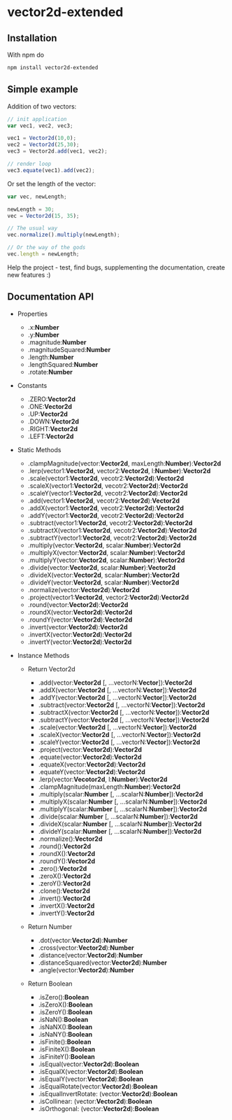# vector2d-extended

## Installation

With npm do

```bash
npm install vector2d-extended
```

## Simple example

Addition of two vectors:

```javascript
// init application
var vec1, vec2, vec3;

vec1 = Vector2d(10,0);
vec2 = Vector2d(25,30);
vec3 = Vector2d.add(vec1, vec2);

// render loop
vec3.equate(vec1).add(vec2);

```

Or set the length of the vector:

```javascript
var vec, newLength;

newLength = 30;
vec = Vector2d(15, 35);

// The usual way
vec.normalize().multiply(newLength);

// Or the way of the gods
vec.length = newLength;
```

Help the project - test, find bugs, supplementing the documentation, create new features :)

## Documentation API


* Properties

  * .x:**Number**
  * .y:**Number**
  * .magnitude:**Number**
  * .magnitudeSquared:**Number**
  * .length:**Number**
  * .lengthSquared:**Number**
  * .rotate:**Number**

* Constants

  * .ZERO:**Vector2d**
  * .ONE:**Vector2d**
  * .UP:**Vector2d**
  * .DOWN:**Vector2d**
  * .RIGHT:**Vector2d**
  * .LEFT:**Vector2d**

* Static Methods

  * .clampMagnitude(vector:**Vector2d**, maxLength:**Number**):**Vector2d**
  * .lerp(vector1:**Vector2d**, vector2:**Vector2d**, l:**Number**):**Vector2d**
  * .scale(vector1:**Vector2d**, vecotr2:**Vector2d**):**Vector2d**
  * .scaleX(vector1:**Vector2d**, vecotr2:**Vector2d**):**Vector2d**
  * .scaleY(vector1:**Vector2d**, vecotr2:**Vector2d**):**Vector2d**
  * .add(vector1:**Vector2d**, vecotr2:**Vector2d**):**Vector2d**
  * .addX(vector1:**Vector2d**, vecotr2:**Vector2d**):**Vector2d**
  * .addY(vector1:**Vector2d**, vecotr2:**Vector2d**):**Vector2d**
  * .subtract(vector1:**Vector2d**, vecotr2:**Vector2d**):**Vector2d**
  * .subtractX(vector1:**Vector2d**, vecotr2:**Vector2d**):**Vector2d**
  * .subtractY(vector1:**Vector2d**, vecotr2:**Vector2d**):**Vector2d**
  * .multiply(vector:**Vector2d**, scalar:**Number**):**Vector2d**
  * .multiplyX(vector:**Vector2d**, scalar:**Number**):**Vector2d**
  * .multiplyY(vector:**Vector2d**, scalar:**Number**):**Vector2d**
  * .divide(vector:**Vector2d**, scalar:**Number**):**Vector2d**
  * .divideX(vector:**Vector2d**, scalar:**Number**):**Vector2d**
  * .divideY(vector:**Vector2d**, scalar:**Number**):**Vector2d**
  * .normalize(vector:**Vector2d**):**Vector2d**
  * .project(vector1:**Vector2d**, vector2:**Vector2d**):**Vector2d**
  * .round(vector:**Vector2d**):**Vector2d**
  * .roundX(vector:**Vector2d**):**Vector2d**
  * .roundY(vector:**Vector2d**):**Vector2d**
  * .invert(vector:**Vector2d**):**Vector2d**
  * .invertX(vector:**Vector2d**):**Vector2d**
  * .invertY(vector:**Vector2d**):**Vector2d**

* Instance Methods

  * Return Vector2d

    * .add(vector:**Vector2d** [, ...vectorN:**Vector**]):**Vector2d**
    * .addX(vector:**Vector2d** [, ...vectorN:**Vector**]):**Vector2d**
    * .addY(vector:**Vector2d** [, ...vectorN:**Vector**]):**Vector2d**
    * .subtract(vector:**Vector2d** [, ...vectorN:**Vector**]):**Vector2d**
    * .subtractX(vector:**Vector2d** [, ...vectorN:**Vector**]):**Vector2d**
    * .subtractY(vector:**Vector2d** [, ...vectorN:**Vector**]):**Vector2d**
    * .scale(vector:**Vector2d** [, ...vectorN:**Vector**]):**Vector2d**
    * .scaleX(vector:**Vector2d** [, ...vectorN:**Vector**]):**Vector2d**
    * .scaleY(vector:**Vector2d** [, ...vectorN:**Vector**]):**Vector2d**
    * .project(vector:**Vector2d**):**Vector2d**
    * .equate(vector:**Vector2d**):**Vector2d**
    * .equateX(vector:**Vector2d**):**Vector2d**
    * .equateY(vector:**Vector2d**):**Vector2d**
    * .lerp(vector:**Vecotor2d**, l:**Number**):**Vector2d**
    * .clampMagnitude(maxLength:**Number**):**Vector2d**
    * .multiply(scalar:**Number** [, ...scalarN:**Number**]):**Vector2d**
    * .multiplyX(scalar:**Number** [, ...scalarN:**Number**]):**Vector2d**
    * .multiplyY(scalar:**Number** [, ...scalarN:**Number**]):**Vector2d**
    * .divide(scalar:**Number** [, ...scalarN:**Number**]):**Vector2d**
    * .divideX(scalar:**Number** [, ...scalarN:**Number**]):**Vector2d**
    * .divideY(scalar:**Number** [, ...scalarN:**Number**]):**Vector2d**
    * .normalize():**Vector2d**
    * .round():**Vector2d**
    * .roundX():**Vector2d**
    * .roundY():**Vector2d**
    * .zero():**Vector2d**
    * .zeroX():**Vector2d**
    * .zeroY():**Vector2d**
    * .clone():**Vector2d**
    * .invert():**Vector2d**
    * .invertX():**Vector2d**
    * .invertY():**Vector2d**

  * Return Number

    * .dot(vector:**Vector2d**):**Number**
    * .cross(vector:**Vector2d**):**Number**
    * .distance(vector:**Vector2d**):**Number**
    * .distanceSquared(vector:**Vector2d**):**Number**
    * .angle(vector:**Vector2d**):**Number**

  * Return Boolean

    * .isZero():**Boolean**
    * .isZeroX():**Boolean**
    * .isZeroY():**Boolean**
    * .isNaN():**Boolean**
    * .isNaNX():**Boolean**
    * .isNaNY():**Boolean**
    * .isFinite():**Boolean**
    * .isFiniteX():**Boolean**
    * .isFiniteY():**Boolean**
    * .isEqual(vector:**Vector2d**):**Boolean**
    * .isEqualX(vector:**Vector2d**):**Boolean**
    * .isEqualY(vector:**Vector2d**):**Boolean**
    * .isEqualRotate(vector:**Vector2d**):**Boolean**
    * .isEqualInvertRotate: (vector:**Vector2d**):**Boolean**
    * .isCollinear: (vector:**Vector2d**):**Boolean**
    * .isOrthogonal: (vector:**Vector2d**):**Boolean**